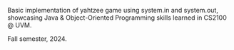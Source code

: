 Basic implementation of yahtzee game using system.in and system.out, showcasing
Java & Object-Oriented Programming skills learned in CS2100 @ UVM.

Fall semester, 2024.
